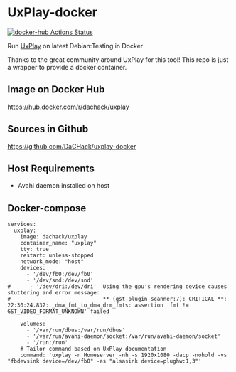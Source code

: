 # UxPlay-docker
[![docker-hub Actions Status](https://github.com/dachack/uxplay-docker/workflows/docker-hub/badge.svg)](https://github.com/dachack/uxplay-docker/actions)

Run [UxPlay](https://github.com/FDH2/UxPlay) on latest Debian:Testing in Docker

Thanks to the great community around UxPlay for this tool! This repo is just a wrapper to provide a docker container.

## Image on Docker Hub
https://hub.docker.com/r/dachack/uxplay

## Sources in Github
https://github.com/DaCHack/uxplay-docker

## Host Requirements
- Avahi daemon installed on host

## Docker-compose
```
services:
  uxplay:
    image: dachack/uxplay
    container_name: "uxplay"
    tty: true
    restart: unless-stopped
    network_mode: "host"
    devices:
      - '/dev/fb0:/dev/fb0'
      - '/dev/snd:/dev/snd'
#      - '/dev/dri:/dev/dri'  Using the gpu's rendering device causes stuttering and error message:
#                             ** (gst-plugin-scanner:7): CRITICAL **: 22:30:24.832: _dma_fmt_to_dma_drm_fmts: assertion 'fmt != GST_VIDEO_FORMAT_UNKNOWN' failed

    volumes:
      - '/var/run/dbus:/var/run/dbus'
      - '/var/run/avahi-daemon/socket:/var/run/avahi-daemon/socket'
      - '/run:/run'
    # Tailor command based on UxPlay documentation
    command: 'uxplay -n Homeserver -nh -s 1920x1080 -dacp -nohold -vs "fbdevsink device=/dev/fb0" -as "alsasink device=plughw:1,3"'
```
